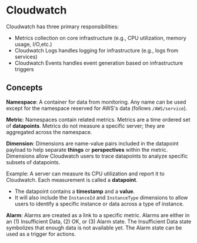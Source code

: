 # Cloudwatch

Cloudwatch has three primary responsibilities:
- Metrics collection on core infrastructure (e.g., CPU utilization, memory usage, I/O,etc.)
- Cloudwatch Logs handles logging for infrastructure (e.g., logs from services)
- Cloudwatch Events handles event generation based on infrastructure triggers

## Concepts

**Namespace**: A container for data from monitoring. Any name can be used except for the namespace reserved for AWS's data (follows `/AWS/service`).

**Metric**: Namespaces contain related metrics. Metrics are a time ordered set of **datapoints**. Metrics do not measure a specific server; they are aggregated across the namespace.

**Dimension**: Dimensions are name-value pairs included in the datapoint payload to help separate **things** or **perspectives** within the metric. Dimensions allow Cloudwatch users to trace datapoints to analyze specific subsets of datapoints.

Example: A server can measure its CPU utilization and report it to Cloudwatch. Each measurement is called a **datapoint**. 
- The datapoint contains a **timestamp** and a **value**. 
- It will also include the `InstanceId` and `InstanceType` dimensions to allow users to identify a specific instance or data across a type of instance.

**Alarm**: Alarms are created as a link to a specific metric. Alarms are either in an (1) Insufficient Data, (2) OK, or (3) Alarm state. The Insufficient Data state symbolizes that enough data is not available yet. The Alarm state can be used as a trigger for actions.
